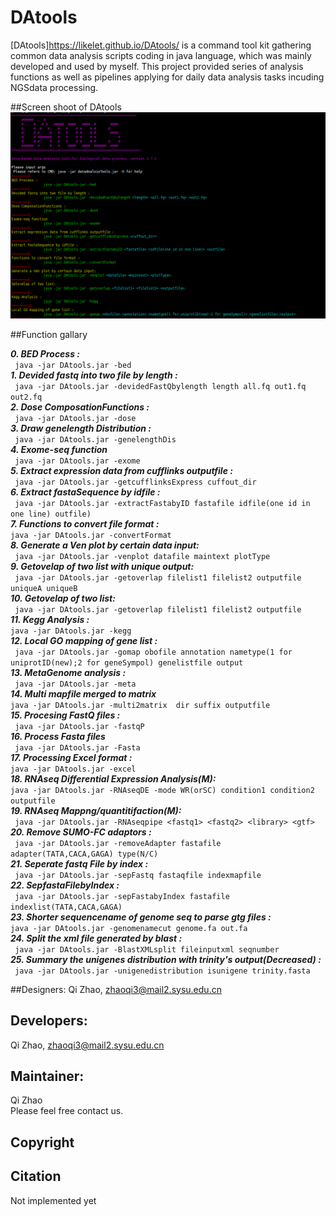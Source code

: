 # DAtools
[DAtools]<https://likelet.github.io/DAtools/> is a command tool kit gathering common data analysis scripts coding in java language, which was mainly developed and used by myself. This project provided series of analysis functions as well as pipelines applying for daily data analysis tasks incuding NGSdata processing.

##Screen shoot of DAtools
<img src="DAtools/image/screenshoot.png">

##Function gallary

***0.	BED Process :***<br/>
		```	java -jar DAtools.jar -bed```<br/>
***1.	Devided fastq into two file by length :***<br/>
		```	java -jar DAtools.jar -devidedFastQbylength length all.fq out1.fq out2.fq```<br/>
***2.	Dose ComposationFunctions :***<br/>
		```	java -jar DAtools.jar -dose```<br/>
***3.	Draw genelength Distribution :***<br/>
		```	java -jar DAtools.jar -genelengthDis```<br/>
***4.	Exome-seq function***<br> 
		```	java -jar DAtools.jar -exome```<br/>
***5.	Extract expression data from cufflinks outputfile :***<br> 
		```	java -jar DAtools.jar -getcufflinksExpress cuffout_dir```<br/>
***6.	Extract fastaSequence by idfile :***<br/>
		```	java -jar DAtools.jar -extractFastabyID fastafile idfile(one id in one line) outfile)```<br/>
***7.	Functions to convert file format :***<br/>
		```	java -jar DAtools.jar -convertFormat ```<br/>
***8.	Generate a Ven plot by certain data input:***<br/>
		```	java -jar DAtools.jar -venplot datafile maintext plotType```<br/>
***9.	Getovelap of two list with unique output:***<br/>
		```	java -jar DAtools.jar -getoverlap filelist1 filelist2 outputfile uniqueA uniqueB```<br/>
***10.	Getovelap of two list:***<br/>
		```	java -jar DAtools.jar -getoverlap filelist1 filelist2 outputfile```<br/>
***11.	Kegg Analysis :***<br/>
		```	java -jar DAtools.jar -kegg ```<br/>
***12.	Local GO mapping of gene list :***<br/>
		```	java -jar DAtools.jar -gomap obofile annotation nametype(1 for uniprotID(new);2 for geneSympol) genelistfile output```<br/>
***13.	MetaGenome analysis :***<br/>
		```	java -jar DAtools.jar -meta```<br/>
***14.	Multi mapfile merged to matrix***<br/>
		```	java -jar DAtools.jar -multi2matrix  dir suffix outputfile  ```<br/>
***15.	Procesing FastQ files :***<br/>
		```	java -jar DAtools.jar -fastqP```<br/>
***16.	Process Fasta files***<br/>
		```	java -jar DAtools.jar -Fasta```<br/>
***17.	Processing Excel format :***<br/>
		```	java -jar DAtools.jar -excel ```<br/>
***18.	RNAseq Differential Expression Analysis(M):***<br/>
		```	java -jar DAtools.jar -RNAseqDE -mode WR(orSC) condition1 condition2 outputfile ```<br/>
***19.	RNAseq Mappng/quantitifaction(M):***<br/>
		```	java -jar DAtools.jar -RNAseqpipe <fastq1> <fastq2> <library> <gtf>```<br/>
***20.	Remove SUMO-FC adaptors :***<br/>
		```	java -jar DAtools.jar -removeAdapter fastafile adapter(TATA,CACA,GAGA) type(N/C)```<br/>
***21.	Seperate fastq File by index :***<br/>
		```	java -jar DAtools.jar -sepFastq fastaqfile indexmapfile```<br/>
***22.	SepfastaFilebyIndex :***<br/>
		```	java -jar DAtools.jar -sepFastabyIndex fastafile indexlist(TATA,CACA,GAGA)```<br/>
***23.	Shorter sequencename of genome seq to parse gtg files :***<br/>
		```	java -jar DAtools.jar -genomenamecut genome.fa out.fa ```<br/>
***24.	Split the xml file generated by blast :***<br/>
		```	java -jar DAtools.jar -BlastXMLsplit fileinputxml seqnumber```<br/>
***25.	Summary the unigenes distribution with trinity's output(Decreased) :***<br/>
		```	java -jar DAtools.jar -unigenedistribution isunigene trinity.fasta```<br/>


##Designers:
Qi Zhao, zhaoqi3@mail2.sysu.edu.cn<br/>

## Developers:
Qi Zhao, zhaoqi3@mail2.sysu.edu.cn <br/>


## Maintainer:
Qi Zhao <br/>
Please feel free contact us. <br/>

## Copyright


## Citation 
Not implemented yet 
